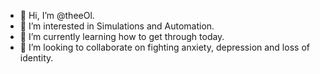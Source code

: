 - 👋 Hi, I’m @theeOl.
- 👀 I’m interested in Simulations and Automation.
- 🌱 I’m currently learning how to get through today.
- 💞️ I’m looking to collaborate on fighting anxiety, depression and loss of identity. 


